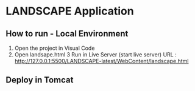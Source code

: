# LANDSCAPE Application

## How to run - Local Environment
1. Open the project in Visual Code 
2. Open landsape.html
3  Run in Live Server (start live server)
URL : http://127.0.0.1:5500/LANDSCAPE-latest/WebContent/landscape.html

## Deploy in Tomcat 
